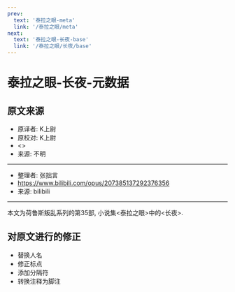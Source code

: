 ```yaml
---
prev:
  text: '泰拉之眼-meta'
  link: '/泰拉之眼/meta'
next:
  text: '泰拉之眼-长夜-base'
  link: '/泰拉之眼/长夜/base'
---
```


# 泰拉之眼-长夜-元数据

## 原文来源

+ 原译者: K上尉
+ 原校对: K上尉
+ <>
+ 来源: 不明

--------

+ 整理者: 张拙言
+ <https://www.bilibili.com/opus/207385137292376356>
+ 来源: bilibili

--------

本文为荷鲁斯叛乱系列的第35部, 小说集<泰拉之眼>中的<长夜>.

## 对原文进行的修正

+ 替换人名
+ 修正标点
+ 添加分隔符
+ 转换注释为脚注
